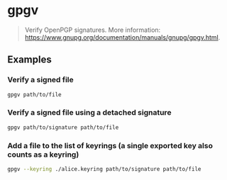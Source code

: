 # gpgv

> Verify OpenPGP signatures. More information: <https://www.gnupg.org/documentation/manuals/gnupg/gpgv.html>.

## Examples

### Verify a signed file

```bash
gpgv path/to/file
```

### Verify a signed file using a detached signature

```bash
gpgv path/to/signature path/to/file
```

### Add a file to the list of keyrings (a single exported key also counts as a keyring)

```bash
gpgv --keyring ./alice.keyring path/to/signature path/to/file
```
